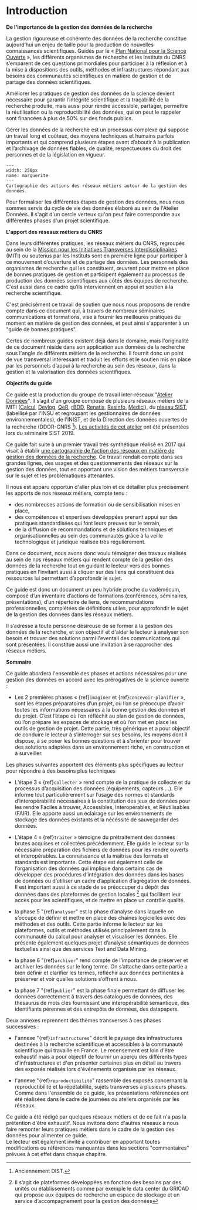 # Introduction

**De l'importance de la gestion des données de la recherche**

La gestion rigoureuse et cohérente des données de la recherche constitue aujourd’hui un enjeu de taille pour la production de nouvelles connaissances scientifiques. Guidés par le « [Plan National pour la Science Ouverte](https://www.ouvrirlascience.fr/plan-national-pour-la-science-ouverte/) », les différents organismes de recherche et les Instituts du CNRS s’emparent de ces questions primordiales pour participer à la réflexion et à la mise à dispositions des outils, méthodes et infrastructures répondant aux besoins des communautés scientifiques en matière de gestion et de partage des données scientifiques. 

Améliorer les pratiques de gestion des données de la science devient nécessaire pour garantir l’intégrité scientifique et la traçabilité de la recherche produite, mais aussi pour rendre accessible, partager, permettre la réutilisation ou la reproductibilité des données, qui on peut le rappeler sont financées à plus de 50% sur des fonds publics.

Gérer les données de la recherche est un processus complexe qui suppose un travail long et coûteux, des moyens techniques et humains parfois importants et qui comprend plusieurs étapes avant d’aboutir à la publication et l’archivage de données fiables, de qualité, respectueuses du droit des personnes et de la législation en vigueur.

```{figure} images/donnees.png
---
width: 250px
name: marguerite
---
Cartographie des actions des réseaux métiers autour de la gestion des données.
```

Pour formaliser les différentes étapes de gestion des données, nous nous sommes servis du cycle de vie des données élaboré au sein de l'Atelier Données. Il s'agit d'un cercle verteux qu'on peut faire correspondre aux différentes phases d'un projet scientifique.



**L'apport des réseaux métiers du CNRS**

Dans leurs différentes pratiques, les réseaux métiers du CNRS, regroupés au sein de la [Mission pour les Initiatives Transverses Interdisciplinaires](https://miti.cnrs.fr) (MITI) ou soutenus par les Instituts sont en première ligne pour participer à ce mouvement d’ouverture et de partage des données. Les personnels des organismes de recherche qui les constituent, œuvrent pour mettre en place de bonnes pratiques de gestion et participent également au processus de production des données scientifiques aux côtés des équipes de recherche. C’est aussi dans ce cadre qu’ils interviennent en appui et soutien à la recherche scientifique.

C'est précisément ce travail de soutien que nous nous proposons de rendre compte dans ce document qui, à travers de nombreux séminaires communications et formations, vise à fournir les meilleures pratiques du moment en matière de gestion des données, et peut ainsi s'apparenter à un "guide de bonnes pratiques".  

Certes de nombreux guides existent déjà dans le domaine, mais l'originalité de ce document réside dans son application aux données de la recherche sous l'angle de différents métiers de la recherche. Il fournit donc un point de vue transversal intéressant et traduit les efforts et le soutien mis en place par les personnels d’appui à la recherche au sein des réseaux, dans la gestion et la valorisation des données scientifiques.

**Objectifs du guide**

Ce guide est la production du groupe de travail inter-réseaux "[Atelier Données](https://mi-gt-donnees.pages.math.unistra.fr/site/index.html)". Il s’agit d'un groupe composé de plusieurs réseaux métiers de la MITI ([Calcul](https://calcul.math.cnrs.fr/), [Devlog](http://devlog.cnrs.fr/), [QeR](http://qualite-en-recherche.cnrs.fr/), [rBDD](http://rbdd.cnrs.fr/), [Renatis](http://renatis.cnrs.fr/), [Resinfo](https://resinfo.org/), [Medici](http://medici.in2p3.fr/)), du [réseau SIST](http://sist.cnrs.fr), (labellisé par l'INSU et regroupant les gestionnaires de données environnementales), de l'INIST, et de la Direction des données ouvertes de la recherche (DDOR-CNRS [^dist]). [Les activités de cet atelier](https://sist19.sciencesconf.org/data/pages/diapo_GT_donnees_sist19_v2.pdf) ont été présentées lors du séminaire SIST 2019.

[^dist]: Anciennement DIST.

Ce guide fait suite à un premier travail très synthétique réalisé en 2017 qui visait à établir [une cartographie de l’action des réseaux en matière de gestion des données de la recherche](https://mi-gt-donnees.pages.math.unistra.fr/site/download/GTInterreseaux-CartoSyntheseV6-optimise.pdf). Ce travail rendait compte dans ses grandes lignes, des usages et des questionnements des réseaux sur la gestion des données, tout en apportant une vision des métiers transversale sur le sujet et les problématiques attenantes. 

Il nous est apparu opportun d'aller plus loin et de détailler plus précisément les apports de nos réseaux métiers, compte tenu :      
  - des nombreuses actions de formation ou de sensibilisation mises en place,    
  - des compétences et expertises développées prenant appui sur des pratiques standardisées qui font leurs preuves sur le terrain,    
  - de la diffusion de recommandations et de solutions techniques et organisationnelles au sein des communautés grâce à la veille technologique et juridique réalisée très régulièrement.

Dans ce document, nous avons donc voulu témoigner des travaux réalisés au sein de nos réseaux métiers qui rendent compte de la gestion des données de la recherche tout en guidant le lecteur vers des bonnes pratiques en l’invitant aussi à cliquer sur des liens qui constituent des ressources lui permettant d’approfondir le sujet. 

Ce guide est donc un document un peu hybride proche du vadémécum, composé d’un inventaire d’actions de formations (conférences, séminaires, présentations), d’un répertoire de liens, de recommandations professionnelles, complétées de définitions utiles, pour approfondir le sujet de la gestion des données dans les réseaux métiers.

Il s’adresse à toute personne désireuse de se former à la gestion des données de la recherche, et son objectif et d'aider le lecteur à analyser son besoin et trouver des solutions parmi l'eventail des communications qui sont présentées. Il constitue aussi une invitation à se rapprocher des réseaux métiers.

**Sommaire**

Ce guide abordera l'ensemble des phases et actions nécessaires pour une gestion des données en accord avec les prérogatives de la science ouverte :

- Les 2 premières phases « {ref}`imaginer` et {ref}`concevoir-planifier` », sont les étapes préparatoires d’un projet, où l’on se préoccupe d’avoir toutes les informations nécessaires à la bonne gestion des données et du projet. C’est l’étape où l’on réfléchit au  plan de gestion de données, où l’on prépare les espaces de stockage et où l’on met en place les outils de gestion de projet. Cette partie, très générique et a pour objectif de conduire le lecteur à s’interroger sur ses besoins, les moyens dont il dispose, à se poser les bonnes questions et à s’orienter pour trouver des solutions adaptées dans un environnement riche, en construction et à surveiller.

Les phases suivantes apportent des éléments plus spécifiques au lecteur pour répondre à des besoins plus techniques

- L’étape 3 « {ref}`collecter` » rend compte de la pratique de collecte et du processus d’acquisition des données (équipements, capteurs …). Elle informe tout particulièrement sur l’usage des normes et standards d’interopérabilité nécessaires à la constitution des jeux de données pour les rendre Faciles à trouver, Accessibles, Interopérables, et Réutilisables (FAIR). Elle apporte aussi un éclairage sur les environnements de stockage des données existants et la nécessité de sauvegarder des données.

-	L’étape 4 « {ref}`traiter` » témoigne du prétraitement des données brutes acquises et collectées précédemment. Elle guide le lecteur sur la nécessaire préparation des fichiers de données pour les rendre ouverts et interopérables. La connaissance et la maîtrise des formats et standards est importante.  Cette étape est également celle de l’organisation des données qui implique dans certains cas de développer des procédures d’intégration des données dans les bases de données ou d’utiliser un cadre d’application d’agrégation de données. Il est important aussi à ce stade de se préoccuper du dépôt des données dans des plateformes de gestion locales [^plateformes] qui facilitent leur accès pour les scientifiques, et de mettre en place un contrôle qualité.
[^plateformes]: Il s’agit de plateformes développées en fonction des besoins par des unités ou établissements comme par exemple le data center du GRICAD qui propose  aux équipes de recherche un espace de stockage et un service d’accompagnement pour la gestion des données

-	la phase 5 "{ref}`analyser`" est la phase d’analyse dans laquelle on s’occupe de définir et mettre en place des chaines logicielles avec des méthodes et des outils. Cette partie informe le lecteur sur les plateformes, outils et méthodes utilisés principalement dans la communauté du calcul pour analyser et visualiser les données.  Elle présente également quelques projet d’analyse sémantiques de données textuelles ainsi que des services Text and Data Mining.

-	la phase 6 "{ref}`archiver`" rend compte de l’importance de préserver et archiver les données sur le long terme. On s’attache dans cette partie a bien définir et clarifier les termes, réfléchir aux données pertinentes à préserver et voir quelles solutions s’offrent à nous.

- la phase 7 "{ref}`publier`" est la phase finale permettant de diffuser les données correctement à travers des catalogues de données, des thesaurus de mots clés fournissant une interopérabilité sémantique, des identifiants pérennes et des entrepôts de données, des datapapers.

Deux annexes reprennent des thèmes transverses à ces phases successives :

- l'annexe "{ref}`infrastructures`" décrit le paysage des infrastructures destinées à la recherche scientifique et accessibles à la communauté scientifique qui travaille en France. Le recensement est loin d'être exhaustif mais a pour objectif de fournir un aperçu des différents types d'infrastructures et d'en présenter certaines plus en détail au travers des exposés réalisés lors d'événements organisés par les réseaux.

- l'annexe "{ref}`reproductibilité`" rassemble des exposés concernant la reproductibilité et la répétabilité, sujets transverses à plusieurs phases. Comme dans l'ensemble de ce guide, les présentations référencées ont été réalisées dans le cadre de journées ou ateliers organisés par les réseaux. 

Ce guide a été rédigé par quelques réseaux métiers et de ce fait n'a pas la prétention d'être exhaustif. Nous invitons donc d'autres réseaux à nous faire remonter leurs pratiques métiers dans le cadre de la gestion des données pour alimenter ce guide.    
Le lecteur est également invité à contribuer en apportant toutes modifications ou références manquantes dans les sections "commentaires" prévues à cet effet dans chaque chapitre.
